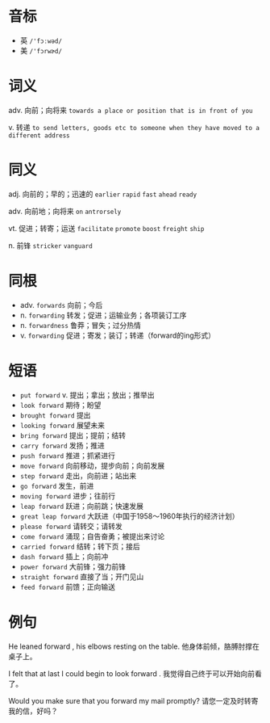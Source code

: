 # 音标

- 英 `/'fɔːwəd/`
- 美 `/'fɔrwɚd/`

# 词义

adv. 向前；向将来
`towards a place or position that is in front of you`

v. 转递
`to send letters, goods etc to someone when they have moved to a different address`

# 同义

adj. 向前的；早的；迅速的
`earlier` `rapid` `fast` `ahead` `ready`

adv. 向前地；向将来
`on` `antrorsely`

vt. 促进；转寄；运送
`facilitate` `promote` `boost` `freight` `ship`

n. 前锋
`stricker` `vanguard`

# 同根

- adv. `forwards` 向前；今后
- n. `forwarding` 转发；促进；运输业务；各项装订工序
- n. `forwardness` 鲁莽；冒失；过分热情
- v. `forwarding` 促进；寄发；装订；转递（forward的ing形式）

# 短语

- `put forward` v. 提出；拿出；放出；推举出
- `look forward` 期待；盼望
- `brought forward` 提出
- `looking forward` 展望未来
- `bring forward` 提出；提前；结转
- `carry forward` 发扬；推进
- `push forward` 推进；抓紧进行
- `move forward` 向前移动，提步向前；向前发展
- `step forward` 走出，向前进；站出来
- `go forward` 发生，前进
- `moving forward` 进步；往前行
- `leap forward` 跃进；向前跳；快速发展
- `great leap forward` 大跃进（中国于1958～1960年执行的经济计划）
- `please forward` 请转交；请转发
- `come forward` 涌现；自告奋勇；被提出来讨论
- `carried forward` 结转；转下页；接后
- `dash forward` 插上；向前冲
- `power forward` 大前锋；强力前锋
- `straight forward` 直接了当；开门见山
- `feed forward` 前馈；正向输送

# 例句

He leaned forward , his elbows resting on the table.
他身体前倾，胳膊肘撑在桌子上。

I felt that at last I could begin to look forward .
我觉得自己终于可以开始向前看了。

Would you make sure that you forward my mail promptly?
请您一定及时转寄我的信，好吗？


